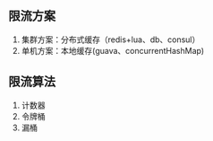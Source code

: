 ## 限流方案

1. 集群方案：分布式缓存（redis+lua、db、consul）
2. 单机方案：本地缓存(guava、concurrentHashMap)


## 限流算法

1. 计数器
2. 令牌桶
3. 漏桶